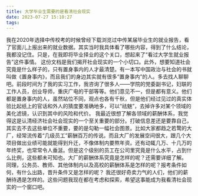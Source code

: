```yaml
---
title: 大学毕业生需要的是看清社会现实
date: 2023-07-27 15:10:27
tags:
---
```

我在2020年选择中传校考的时候曾经下载浏览过中传某届毕业生的就业报告，看了官面儿上报出来的就业数据。其实当时我具体看了哪些内容，得到了什么结论，我都没记住。只是，在我即将毕业择业的这个关口，想起来了“看过大学生就业报告”这件事情。
这份文档是我们揭开社会现实的一个小切口。此外，想要知道社会究竟是什么样子的，只有置身事内的人才最清楚。有一本写中国政治与社会的书就叫做《置身事内》，而且我们的身边其实就有很多“置身事内”的人。多去找人聊聊吧。前段时间为了我的实习工作，我咨询了很多人——学院的党委副书记，妇联的工作人员，创业导师，重庆广电的干部等等。他们意见不一，但是都有意义。他们都是置身事内的人，虽然站位不同，观点也各有千秋，但是他们经过见过的真实体验比起纸上的官话和外人的猜度要准确地多，可以“祛魅”，去掉许多对某个领域的美化滤镜，认识到其中的风险和代价。
我最近很想了解各领域的薪酬体系，我觉得这是认清经济社会社会现实的一个至关重要的部分。打破信息差还是要靠自己，其实去不去这些单位不重要，要的是勾勒一幅社会图景。比如大家都趋之若鹜的大厂，经常流传着“几级员工”薪酬百万的传说。而且大厂的发展空间很大，跟几个大项目做出业绩可能就能得到升迁，不像体制内要熬年资。还有动辄几万、十几万的年终奖，也常常令人垂涎。但是这个级别的员工在公司里究竟是什么水平，占到什么比例，这些都未可知也。大厂的薪酬体系究竟是怎样的呢？还需要详细了解。
同理，公务员、教师、其他体制内以及高校的薪酬体系是怎样的呢？报考条件如何，有什么出路，晋升条件又是怎样的呢？
我还很好奇卖力气的人们，他们的薪酬待遇是怎样的。这些问题我现在都在考虑和探索，希望这事能成为我看清社会现实的一个窗口吧。
